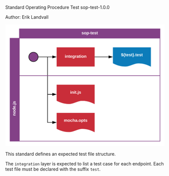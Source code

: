 Standard Operating Procedure
Test
sop-test-1.0.0

Author: Erik Landvall

![Test diagram](diagram/sop-test.svg)

This standard defines an expected test file structure.

The `integration` layer is expected to list a test case for each endpoint. Each test file must be declared with the suffix `test`.
